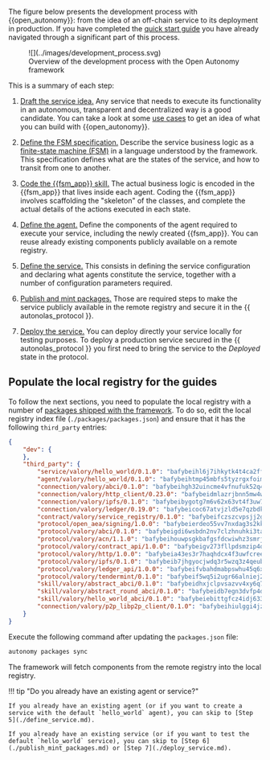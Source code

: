 The figure below presents the development process with {{open_autonomy}}: from the idea of an off-chain service to its deployment in production. If you have completed the [quick start guide](./quick_start.md) you have already navigated through a significant part of this process.

<figure markdown>
![](../images/development_process.svg)
<figcaption>Overview of the development process with the Open Autonomy framework</figcaption>
</figure>

This is a summary of each step:

1. [Draft the service idea.](./draft_service_idea_and_define_fsm_specification.md#draft-the-service-idea) Any service that needs to execute its functionality in an autonomous, transparent and decentralized way is a good candidate. You can take a look at some [use cases](../get_started/use_cases.md) to get an idea of what you can build with {{open_autonomy}}.

2. [Define the FSM specification.](./draft_service_idea_and_define_fsm_specification.md#define-the-fsm-specification) Describe the service business logic as a [finite-state machine (FSM)](../key_concepts/fsm.md) in a language understood by the framework. This specification defines what are the states of the service, and how to transit from one to another.

3. [Code the {{fsm_app}} skill.](./code_fsm_app_skill.md) The actual business logic is encoded in the {{fsm_app}} that lives inside each agent. Coding the {{fsm_app}} involves scaffolding the "skeleton" of the classes, and complete the actual details of the actions executed in each state.

4. [Define the agent.](./define_agent.md) Define the components of the agent required to execute your service, including the newly created {{fsm_app}}. You can reuse already existing components publicly available on a remote registry.

5. [Define the service.](./define_service.md) This consists in defining the service configuration and declaring what agents constitute the service, together with a number of configuration parameters required.

6. [Publish and mint packages.](./publish_mint_packages.md) Those are required steps to make the service publicly available in the remote registry and secure it in the {{ autonolas_protocol }}.

7. [Deploy the service.](./deploy_service.md) You can deploy directly your service locally for testing purposes. To deploy a production service secured in the {{ autonolas_protocol }} you first need to bring the service to the _Deployed_ state in the protocol.

## Populate the local registry for the guides

To follow the next sections, you need to populate the local registry with a number of [packages shipped with the framework](../package_list.md). To do so, edit the local registry index file (`./packages/packages.json`) and ensure that it has the following `third_party` entries:

```json
{
    "dev": {
    },
    "third_party": {
        "service/valory/hello_world/0.1.0": "bafybeihl6j7ihkytk4t4ca2ffhctpzydwi6r4a354ubjasttuv2pw4oaci",
        "agent/valory/hello_world/0.1.0": "bafybeihtmp45mbfs5tyzrgxfoimh552on6dif42ifqidifait3ej2m5zvq",
        "connection/valory/abci/0.1.0": "bafybeihgh32uincme4vfnufuk52q4ssfnodvtcgvuxtsgr47jpgaghadl4",
        "connection/valory/http_client/0.23.0": "bafybeidmlazrjbnn5mw4wxrrj7lfnci7amt5alke2ahb3yirac6qudxuwm",
        "connection/valory/ipfs/0.1.0": "bafybeibygotg7m6v62x63vt4f3uw7fk7t2aodq3gfcrnlxebbyekenlqte",
        "connection/valory/ledger/0.19.0": "bafybeicoc67atvjzld5e7qzbdkc7c2fj5jrtuj77nx6igxcdxqqqwxiduy",
        "contract/valory/service_registry/0.1.0": "bafybeifczszcvpsjj2gbs65cdlloykrwnixyqmtrqlif6d2n2hi7xi5rpy",
        "protocol/open_aea/signing/1.0.0": "bafybeierdeo55vv7nxdag3s2kk6gh4essmeeqpa7vperbw3wn3ypzmtcdm",
        "protocol/valory/abci/0.1.0": "bafybeigdi6wsbdn2nv7clzhnuhki3taywgiiajwawdaat57o5ntlgqj2qe",
        "protocol/valory/acn/1.1.0": "bafybeihouwpsgkbafgsfdcwiwhz3smrjuw24b74j4v3n3hxirmxeskldwq",
        "protocol/valory/contract_api/1.0.0": "bafybeigv273fllpdsmzip4qfmhyvltdcss4yhoicss32c2yc7am6kue4cy",
        "protocol/valory/http/1.0.0": "bafybeia43es3r7haqhdcx4f3uwfcreeytyk4zadczsafwyc5dzwr7lu2jq",
        "protocol/valory/ipfs/0.1.0": "bafybeib7jhgyocjwdq3r5wzq3z4qeubj3dwi3aqjn2uxzuwnjp5fhvafcu",
        "protocol/valory/ledger_api/1.0.0": "bafybeifvbahdmabpswhu45q6xb2jppbvqlfztya6jx2ttu4eb6pjltyxam",
        "protocol/valory/tendermint/0.1.0": "bafybeif5wq5i2ugr66alniej2bk4vws5sikal7otx674y5kz52e3ulo2qm",
        "skill/valory/abstract_abci/0.1.0": "bafybeidhxjclpvsazvv4xy6q7mb54rgbbhrngv6h5adje7pqgfzsbhd4xy",
        "skill/valory/abstract_round_abci/0.1.0": "bafybeidb7egn3dvfp4deijonyx7gklc2z32t7toc36vk6rtjgldvo4r2zq",
        "skill/valory/hello_world_abci/0.1.0": "bafybeiebittgfcz4idj633fkrvu6qle2ajekdjxpp7slggyur7vv7s7hrq",
        "connection/valory/p2p_libp2p_client/0.1.0": "bafybeihiulggi4jz3i7qdjicztbvlrkesyb7paiovfcmw22xvovpweeq7y"
    }
}
```

Execute the following command after updating the `packages.json` file:

```bash
autonomy packages sync
```

The framework will fetch components from the remote registry into the local registry.

!!! tip "Do you already have an existing agent or service?"

    If you already have an existing agent (or if you want to create a service with the default `hello_world` agent), you can skip to [Step 5](./define_service.md).

    If you already have an existing service (or if you want to test the default `hello_world` service), you can skip to [Step 6](./publish_mint_packages.md) or [Step 7](./deploy_service.md).
